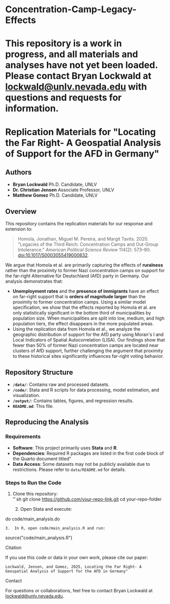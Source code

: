 # Concentration-Camp-Legacy-Effects

# This repository is a work in progress, and all materials and analyses have not yet been loaded. Please contact Bryan Lockwald at lockwald@unlv.nevada.edu with questions and requests for information.

# Replication Materials for "Locating the Far Right- A Geospatial Analysis of Support for the AFD in Germany"

## Authors
- **Bryan Lockwald**
  Ph.D. Candidate, UNLV 
- **Dr. Christian Jensen**
  Associate Professor, UNLV
- **Matthew Gomez**
  Ph.D. Candidate, UNLV

## Overview
This repository contains the replication materials for our response and extension to:

> Homola, Jonathan, Miguel M. Pereira, and Margit Tavits. 2020. "Legacies of the Third Reich: Concentration Camps and Out-Group Intolerance." *American Political Science Review* 114(2): 573–90. [doi:10.1017/S0003055419000832](https://doi.org/10.1017/S0003055419000832).

We argue that Homola et al. are primarily capturing the effects of **ruralness** rather than the proximity to former Nazi concentration camps on support for the far-right Alternative für Deutschland (AfD) party in Germany. Our analysis demonstrates that:

- **Unemployment rates** and the **presence of immigrants** have an effect on far-right support that is **orders of magnitude larger** than the proximity to former concentration camps.
Using a similar model specification, we show that the effects reported by Homola et al. are only statistically significant in the bottom third of municipalities by population size. When municipalities are split into low, medium, and high population tiers, the effect disappears in the more populated areas.
- Using the replication data from Homola et al., we analyze the geographic distribution of support for the AfD party using Moran's I and Local Indicators of Spatial Autocorrelation (LISA). Our findings show that fewer than 50% of former Nazi concentration camps are located near clusters of AfD support, further challenging the argument that proximity to these historical sites significantly influences far-right voting behavior. 

## Repository Structure
- **`/data/`**: Contains raw and processed datasets.
- **`/code/`**: Stata and R scripts for data processing, model estimation, and visualization.
- **`/output/`**: Contains tables, figures, and regression results.
- **`README.md`**: This file.

## Reproducing the Analysis
### Requirements
- **Software**: This project primarily uses **Stata** and **R**.
- **Dependencies**: Required R packages are listed in the first code block of the Quarto document titled"
- **Data Access**: Some datasets may not be publicly available due to restrictions. Please refer to `data/README.md` for details.

### Steps to Run the Code
1. Clone this repository:  
   "`sh
   git clone https://github.com/your-repo-link.git
   cd your-repo-folder

	2.	Open Stata and execute:

do code/main_analysis.do


	3.	In R, open code/main_analysis.R and run:

source("code/main_analysis.R")



Citation

If you use this code or data in your own work, please cite our paper:

	Lockwald, Jensen, and Gomez, 2025, Locating the Far Right- A Geospatial Analysis of Support for the AFD in Germany"

Contact

For questions or collaborations, feel free to contact Bryan Lockwald at lockwald@unlv.nevada.edu.

